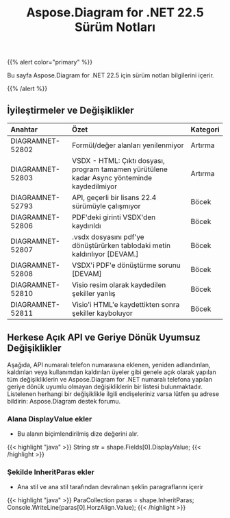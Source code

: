 ﻿---
title: Aspose.Diagram for .NET 22.5 Sürüm Notları
type: docs
weight: 23
url: /tr/net/aspose-diagram-for-net-22-5-release-notes/
---
{{% alert color="primary" %}} 

Bu sayfa Aspose.Diagram for .NET 22.5 için sürüm notları bilgilerini içerir.

{{% /alert %}} 
## **İyileştirmeler ve Değişiklikler**

|**Anahtar**|**Özet**|**Kategori**|
|:- |:- |:- |
|DIAGRAMNET-52802|Formül/değer alanları yenilenmiyor|Artırma|
|DIAGRAMNET-52803|VSDX - HTML: Çıktı dosyası, program tamamen yürütülene kadar Async yönteminde kaydedilmiyor|Artırma|
|DIAGRAMNET-52793|API, geçerli bir lisans 22.4 sürümüyle çalışmıyor|Böcek|
|DIAGRAMNET-52806|PDF'deki girinti VSDX'den kaydırıldı|Böcek|
|DIAGRAMNET-52807|.vsdx dosyasını pdf'ye dönüştürürken tablodaki metin kaldırılıyor [DEVAM.]|Böcek|
|DIAGRAMNET-52808|VSDX'i PDF'e dönüştürme sorunu [DEVAM]|Böcek|
|DIAGRAMNET-52810|Visio resim olarak kaydedilen şekiller yanlış|Böcek|
|DIAGRAMNET-52811|Visio'i HTML'e kaydettikten sonra şekiller kayboluyor|Böcek|

## **Herkese Açık API ve Geriye Dönük Uyumsuz Değişiklikler**
Aşağıda, API numaralı telefon numarasına eklenen, yeniden adlandırılan, kaldırılan veya kullanımdan kaldırılan üyeler gibi genele açık olarak yapılan tüm değişikliklerin ve Aspose.Diagram for .NET numaralı telefona yapılan geriye dönük uyumlu olmayan değişikliklerin bir listesi bulunmaktadır. Listelenen herhangi bir değişiklikle ilgili endişeleriniz varsa lütfen şu adrese bildirin: Aspose.Diagram destek forumu.
### **Alana DisplayValue ekler**
- Bu alanın biçimlendirilmiş dize değerini alır.

{{< highlight "java" >}}
String str = shape.Fields[0].DisplayValue;
{{< /highlight >}}

### **Şekilde InheritParas ekler**
- Ana stil ve ana stil tarafından devralınan şeklin paragraflarını içerir

{{< highlight "java" >}}
ParaCollection paras = shape.InheritParas;
Console.WriteLine(paras[0].HorzAlign.Value);
{{< /highlight >}}